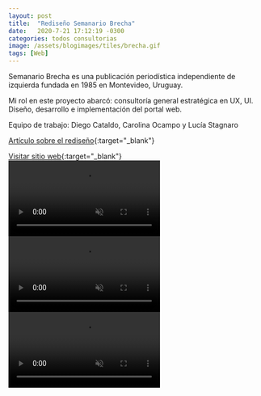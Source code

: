 ```yaml
---
layout: post
title:  "Rediseño Semanario Brecha"
date:   2020-7-21 17:12:19 -0300
categories: todos consultorias
image: /assets/blogimages/tiles/brecha.gif
tags: [Web]
---
```

Semanario Brecha es una publicación periodística independiente de izquierda fundada en 1985 en Montevideo, Uruguay. 

Mi rol en este proyecto abarcó: consultoría general estratégica en UX, UI. Diseño, desarrollo e implementación del portal web. 

Equipo de trabajo: Diego Cataldo, Carolina Ocampo y Lucía Stagnaro

[Artículo sobre el rediseño](https://brecha.com.uy/otro-juego-es-posible/){:target="_blank"}

[Visitar sitio web](https://brecha.com.uy/){:target="_blank"}
<video autobuffer autoPlay loop muted><source src="/assets/blogimages/brecha-1.mp4" type="video/mp4" /></video>
<video autobuffer autoPlay loop muted><source src="/assets/blogimages/brecha-2.mp4" type="video/mp4" /></video>
<video autobuffer autoPlay loop muted><source src="/assets/blogimages/brecha-3.mp4" type="video/mp4" /></video>
